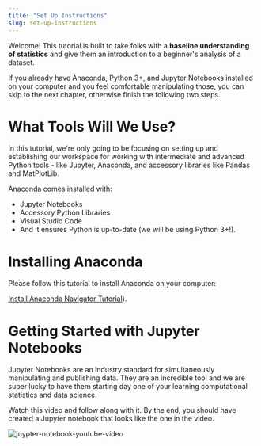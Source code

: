 ```yaml
---
title: "Set Up Instructions"
slug: set-up-instructions
---
```


Welcome! This tutorial is built to take folks with a **baseline understanding of statistics** and give them an introduction to a beginner's analysis of a dataset.

If you already have Anaconda, Python 3+, and Jupyter Notebooks installed on your computer and you feel comfortable manipulating those, you can skip to the next chapter, otherwise finish the following two steps.

# What Tools Will We Use?

In this tutorial, we're only going to be focusing on setting up and establishing our workspace for working with intermediate and advanced Python tools - like Jupyter, Anaconda, and accessory libraries like Pandas and MatPlotLib.

Anaconda comes installed with:

- Jupyter Notebooks
- Accessory Python Libraries
- Visual Studio Code
- And it ensures Python is up-to-date (we will be using Python 3+!).

# Installing Anaconda

Please follow this tutorial to install Anaconda on your computer:

[Install Anaconda Navigator Tutorial](https://www.datacamp.com/community/tutorials/installing-anaconda-mac-os-x)).

# Getting Started with Jupyter Notebooks

Jupyter Notebooks are an industry standard for simultaneously manipulating and publishing data. They are an incredible tool and we are super lucky to have them starting day one of your learning computational statistics and data science.

Watch this video and follow along with it. By the end, you should have created a Jupyter notebook that looks like the one in the video.

![juypter-notebook-youtube-video](https://www.youtube.com/watch?v=HW29067qVWk)
